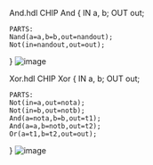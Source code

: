 And.hdl 
CHIP And {
    IN a, b;
    OUT out;


    PARTS:
    Nand(a=a,b=b,out=nandout);
    Not(in=nandout,out=out);
}
![image](https://github.com/user-attachments/assets/94a9b955-e7ad-4ed0-8454-41dabb3a90ac)

Xor.hdl
CHIP Xor {
    IN a, b;
    OUT out;

    PARTS:
    Not(in=a,out=nota);
    Not(in=b,out=notb);
    And(a=nota,b=b,out=t1);
    And(a=a,b=notb,out=t2);
    Or(a=t1,b=t2,out=out);
}
![image](https://github.com/user-attachments/assets/47ba4a3f-5c8a-4c6e-98d5-6a7265614fb8)

